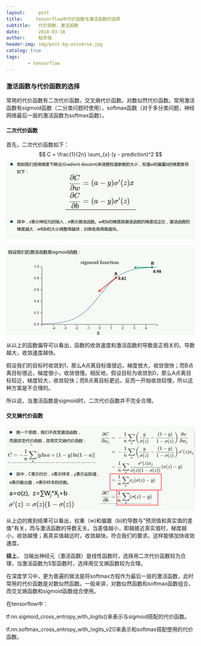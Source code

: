 ```yaml
---
layout:     post
title:     tensorflow中代价函数与激活函数的选择
subtitle:   代价函数，激活函数
date:       2018-03-18
author:     粘世强
header-img: img/post-bg-universe.jpg
catalog: true
tags:
        - tensorflow
---
```


### 激活函数与代价函数的选择

常用的代价函数有二次代价函数，交叉熵代价函数。对数似然代价函数。常用激活函数有sigmoid函数（二分类问题时使用），softmax函数（对于多分类问题，神经网络最后一层的激活函数为softmax函数）。

#### 二次代价函数

首先，二次代价函数如下：
$$
C = \frac{1}{2n}  \sum_{x} (y - prediction)^2
$$
![](https://raw.githubusercontent.com/nianshiqiang/nianshiqiang.github.io/master/contentimg/%E4%BA%8C%E6%AC%A1%E4%BB%A3%E4%BB%B7%E5%87%BD%E6%95%B02.png)

![](https://raw.githubusercontent.com/nianshiqiang/nianshiqiang.github.io/master/contentimg/%E4%BA%8C%E6%AC%A1%E4%BB%A3%E4%BB%B7%E5%87%BD%E6%95%B03.png)

从以上的函数偏导可以看出，函数的收敛速度和激活函数的导数是正相关的。导数越大，收敛速度越快。

假设我们的目标时收敛到1，那么A点离目标值很远，梯度很大，收敛很快；而B点离目标很近，梯度很小，收敛很慢。相反地，假设目标为收敛到0，那么A点离目标较近，梯度较大，收敛较快；而B点离目标更远，反而一开始收敛较慢，所以这种方案是不合理的。

所以说，当激活函数是sigmoid时，二次代价函数并不完全合理。

#### 交叉熵代价函数

![](https://github.com/nianshiqiang/nianshiqiang.github.io/blob/master/contentimg/%E4%BA%A4%E5%8F%89%E7%86%B5%E4%BB%A3%E4%BB%B7%E5%87%BD%E6%95%B0.png?raw=true)

从上边的推到结果可以看出，权重（w)和偏置（b)的导数与"预测值和真实值的差值"有关，而与激活函数的导数无关。当差值越小，即越接近真实值时，梯度越小，收敛越慢；离真实值越远时，收敛越快。符合我们的要求。这样能够加快收敛速度。



**综上**， 当输出神经元（激活函数）是线性函数时，选择用二次代价函数较为合理，当激活函数为S型函数时，选择用交叉熵函数较为合理。



在深度学习中，更为普遍的做法是将softmax方程作为最后一层的激活函数，此时常用的代价函数是对数似然函数。一般来讲，对数似然函数和softmax函数组合，而交叉熵函数和sigmoid函数组合使用。

在tensorflow中：

tf.nn.sigmoid_cross_entropy_with_logits()来表示与sigmoid搭配的代价函数。

tf.nn.softmax_cross_entropy_with_logits_v2()来表示和softmax搭配使用的代价函数。